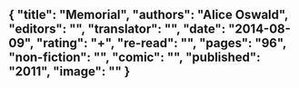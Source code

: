 {
 "title": "Memorial",
 "authors": "Alice Oswald",
 "editors": "",
 "translator": "",
 "date": "2014-08-09",
 "rating": "+",
 "re-read": "",
 "pages": "96",
 "non-fiction": "",
 "comic": "",
 "published": "2011",
 "image": ""
}
---

